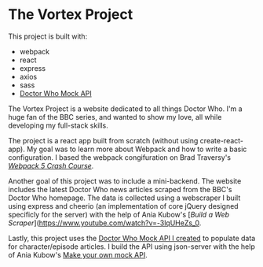 # The Vortex Project

This project is built with:

- webpack
- react
- express
- axios
- sass
- [Doctor Who Mock API](https://github.com/Alliemack77/Dr-Who-API)

The Vortex Project is a website dedicated to all things Doctor Who. I'm a huge fan of the BBC series, and wanted to show my love, all while developing my full-stack skills. 

The project is a react app built from scratch (without using create-react-app). My goal was to learn more about Webpack and how to write a basic configuration. I based the webpack congifuration on Brad Traversy's [*Webpack 5 Crash Course*](https://www.youtube.com/watch?v=IZGNcSuwBZs). 

Another goal of this project was to include a mini-backend. The website includes the latest Doctor Who news articles scraped from the BBC's Doctor Who homepage. The data is collected using a webscraper I built using express and cheerio (an implementation of core jQuery designed specificly for the server) with the help of Ania Kubow's [*Build a Web Scraper*](https://www.youtube.com/watch?v=-3lqUHeZs_0. 

Lastly, this project uses the [Doctor Who Mock API I created](https://github.com/Alliemack77/Dr-Who-API) to populate data for character/episode articles. I build the API using json-server with the help of Ania Kubow's [Make your own mock API](https://www.youtube.com/watch?v=FLnxgSZ0DG4). 






